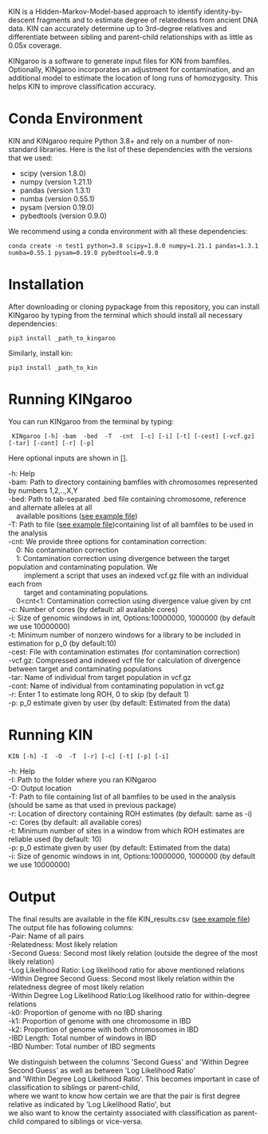KIN is a Hidden-Markov-Model-based approach to identify identity-by-descent fragments and to
estimate degree of relatedness from ancient DNA data. KIN can accurately determine up to
3rd-degree relatives and differentiate between sibling and parent-child relationships with
as little as 0.05x coverage.

KINgaroo is a software to generate input files for KIN from bamfiles. Optionally,
KINgaroo incorporates an adjustment for contamination, and an additional model to estimate the
location of long runs of homozygosity. This helps KIN to improve classification accuracy.

# Conda Environment
KIN and KINgaroo require Python 3.8+ and rely on a number of non-standard libraries. Here is
the list of these dependencies with the versions that we used:

- scipy (version 1.8.0)
- numpy (version 1.21.1)
- pandas (version 1.3.1)
- numba (version 0.55.1)
- pysam (version 0.19.0)
- pybedtools (version 0.9.0)

We recommend using a conda environment with all these dependencies:
```
conda create -n test1 python=3.8 scipy=1.8.0 numpy=1.21.1 pandas=1.3.1 numba=0.55.1 pysam=0.19.0 pybedtools=0.9.0
```
# Installation
After downloading or cloning pypackage from this repository, you can install KINgaroo
by typing from the terminal which should install all necessary dependencies:
```
pip3 install _path_to_kingaroo
```
Similarly, install kin:
```
pip3 install _path_to_kin
```

# Running KINgaroo
You can run KINgaroo from the terminal by typing:
```
 KINgaroo [-h] -bam  -bed  -T  -cnt  [-c] [-i] [-t] [-cest] [-vcf.gz] [-tar] [-cont] [-r] [-p]
```
<p>Here optional inputs are shown in [].

-h: Help<br>
-bam: Path to directory containing bamfiles with chromosomes represented by numbers 1,2,..,X,Y<br>
-bed: Path to tab-separated .bed file containing chromosome, reference and alternate alleles at all<br> &nbsp;&nbsp;&nbsp;&nbsp;available positions ([see example file](example_files/bedfile.bed))<br>
-T: Path to file ([see example file](example_files/targets.txt))containing list of all bamfiles to be used in the analysis<br>
-cnt: We provide three options for contamination correction:<br>
  &nbsp;&nbsp;&nbsp;&nbsp;0: No contamination correction<br>
  &nbsp;&nbsp;&nbsp;&nbsp;1: Contamination correction using divergence between the target population and contaminating population. We<br>
     &nbsp;&nbsp;&nbsp;&nbsp;&nbsp;&nbsp;&nbsp;&nbsp;implement a script that uses an indexed vcf.gz file with an individual each from<br>
     &nbsp;&nbsp;&nbsp;&nbsp;&nbsp;&nbsp;&nbsp;&nbsp;target and contaminating populations.<br>
  &nbsp;&nbsp;&nbsp;&nbsp;0<cnt<1: Contamination correction using divergence value given by cnt<br>
-c: Number of cores (by default: all available cores)<br>
-i: Size of genomic windows in int, Options:10000000, 1000000 (by default we use 10000000)<br>
-t: Minimum number of nonzero windows for a library to be included in estimation for p_0 (by default:10)<br>
-cest: File with contamination estimates (for contamination correction)<br>
-vcf.gz: Compressed and indexed vcf file for calculation of divergence between target and contaminating populations<br>
-tar: Name of individual from target population in vcf.gz<br>
-cont: Name of individual from contaminating population in vcf.gz<br>
-r: Enter 1 to estimate long ROH, 0 to skip (by default 1)<br>
-p: p_0 estimate given by user (by default: Estimated from the data)<br>
# Running KIN
```
KIN [-h] -I  -O  -T  [-r] [-c] [-t] [-p] [-i]
```
-h: Help<br>
-I: Path to the folder where you ran KINgaroo<br>
-O: Output location<br>
-T: Path to file containing list of all bamfiles to be used in the analysis (should be same as that used in previous package)<br>
-r: Location of directory containing ROH estimates (by default: same as -i)<br>
-c: Cores (by default: all available cores)<br>
-t: Minimum number of sites in a window from which ROH estimates are reliable used (by default: 10)<br>
-p: p_0 estimate given by user (by default: Estimated from the data)<br>
-i: Size of genomic windows in int, Options:10000000, 1000000 (by default we use 10000000)<br>
# Output
The final results are available in the file KIN_results.csv ([see example file](example_files/KIN_results.csv))<br>
The output file has following columns:<br>
-Pair: Name of all pairs<br>
-Relatedness: Most likely relation<br>
-Second Guess: Second most likely relation (outside the degree of the most likely relation)<br>
-Log Likelihood Ratio: Log likelihood ratio for above mentioned relations<br>
-Within Degree Second Guess: Second most likely relation within the relatedness degree of most likely relation<br>
-Within Degree Log Likelihood Ratio:Log likelihood ratio for within-degree relations<br>
-k0: Proportion of genome with no IBD sharing<br>
-k1: Proportion of genome with one chromosome in IBD<br>
-k2: Proportion of genome with both chromosomes in IBD<br>
-IBD Length: Total number of windows in IBD<br>
-IBD Number: Total number of IBD segments<br>

We distinguish between the columns 'Second Guess' and 'Within Degree Second Guess' as well as between 'Log Likelihood Ratio'<br>
and 'Within Degree Log Likelihood Ratio'. This becomes important in case of classification to siblings or parent-child,<br> where we want to know how certain we are that the pair is first degree relative as indicated by 'Log Likelihood Ratio', but<br>
we also want to know the certainty associated with classification as parent-child compared to siblings or vice-versa.</p>
